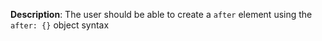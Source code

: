 __Description__: The user should be able to create a `after` element using the `after: {}` object syntax